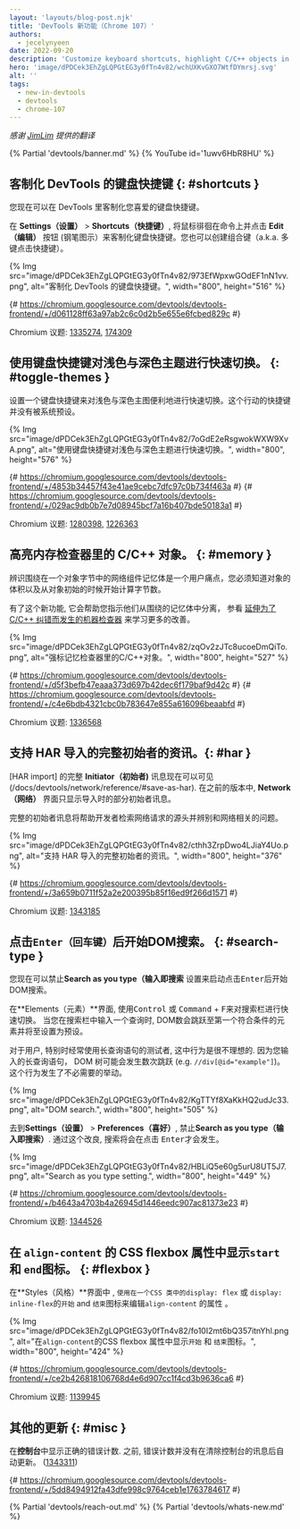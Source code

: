 ```yaml
---
layout: 'layouts/blog-post.njk'
title: 'DevTools 新功能（Chrome 107）'
authors:
  - jecelynyeen
date: 2022-09-20
description: 'Customize keyboard shortcuts, highlight C/C++ objects in the Memory Inspector and more.'
hero: 'image/dPDCek3EhZgLQPGtEG3y0fTn4v82/wchUXKvGXO7WtfDYmrsj.svg'
alt: ''
tags:
  - new-in-devtools
  - devtools
  - chrome-107
---
```


*感谢 [JimLim](https://www.linkedin.com/in/jim-lim-539a5638) 提供的翻译*

{% Partial 'devtools/banner.md' %}
{% YouTube id='1uwv6HbR8HU' %}

<!-- Translation instructions:
  1. Remove the "draft: true" tag above when submitting PR
  2. Provide translations under each of the English commented original content
  3. Translate the "description" tag above
  4. Translate all the <img> alt text
  5. Update the whats-new.md file -->

<!-- Content starts here -->

## 客制化 DevTools 的键盘快捷键 {: #shortcuts }

您现在可以在 DevTools 里客制化您喜爱的键盘快捷键。

在 **Settings（设置）** > **Shortcuts（快捷键）**, 将鼠标徘徊在命令上并点击 **Edit（编辑）** 按钮 (钢笔图示）来客制化键盘快捷键。您也可以创建组合键（a.k.a. 多键点击快捷键）。

{% Img src="image/dPDCek3EhZgLQPGtEG3y0fTn4v82/973EfWpxwGOdEF1nN1vv.png", alt="客制化 DevTools 的键盘快捷键。", width="800", height="516" %}

{# https://chromium.googlesource.com/devtools/devtools-frontend/+/d061128ff63a97ab2c6c0d2b5e655e6fcbed829c #}

Chromium 议题: [1335274](https://crbug.com/1335274), [174309](https://crbug.com/174309)


## 使用键盘快捷键对浅色与深色主题进行快速切换。 {: #toggle-themes }

设置一个键盘快捷键来对浅色与深色主图便利地进行快速切换。这个行动的快捷键并没有被系统预设。 

<!-- Configure a keyboard shortcut to toggle [light and dark themes](/docs/devtools/rendering/emulate-css/#emulate-css-media-feature-prefers-color-scheme) conveniently. By default, the action doesn’t map to any keyboard shortcut. -->

{% Img src="image/dPDCek3EhZgLQPGtEG3y0fTn4v82/7oGdE2eRsgwokWXW9XvA.png", alt="使用键盘快捷键对浅色与深色主题进行快速切换。", width="800", height="576" %}

{# https://chromium.googlesource.com/devtools/devtools-frontend/+/4853b34457f43e41ae9cebc7dfc97c0b734f463a #}
{# https://chromium.googlesource.com/devtools/devtools-frontend/+/029ac9db0b7e7d08945bcf7a16b407bde50183a1 #}

Chromium 议题: [1280398](https://crbug.com/1280398), [1226363](https://crbug.com/1226363)


## 高亮内存检查器里的 C/C++ 对象。 {: #memory } 

<!-- The [Memory Inspector](/docs/devtools/memory-inspector/) highlights all the bytes of a C/C++ memory object. -->

辨识围绕在一个对象字节中的网络组件记忆体是一个用户痛点，您必须知道对象的体积以及从对象初始的时候开始计算字节数。 

有了这个新功能,  它会帮助您指示他们从围绕的记忆体中分离， 参看 [延伸为了C/C++ 纠错而发生的机器检查器](/blog/memory-inspector-extended-cpp/) 来学习更多的改善。 

{% Img src="image/dPDCek3EhZgLQPGtEG3y0fTn4v82/zqOv2zJTc8ucoeDmQiTo.png", alt="强标记忆检查器里的C/C++对象。", width="800", height="527" %}

{# https://chromium.googlesource.com/devtools/devtools-frontend/+/d5f3befb47eaaa373d697b42dec6f179baf9d42c #}
{# https://chromium.googlesource.com/devtools/devtools-frontend/+/c4e6bdb4321cbc0b783647e855a616096beaabfd #}

Chromium 议题: [1336568](https://crbug.com/1336568)


## 支持 HAR 导入的完整初始者的资讯。{: #har } 

[HAR import] 的完整 **Initiator（初始者)** 讯息现在可以可见(/docs/devtools/network/reference/#save-as-har). 在之前的版本中, **Network（网络）** 界面只显示导入时的部分初始者讯息。 

完整的初始者讯息将帮助开发者检索网络请求的源头并辨别和网络相关的问题。  

{% Img src="image/dPDCek3EhZgLQPGtEG3y0fTn4v82/cthh3ZrpDwo4LJiaY4Uo.png", alt="支持 HAR 导入的完整初始者的资讯。", width="800", height="376" %}

{# https://chromium.googlesource.com/devtools/devtools-frontend/+/3a659b0711f52a2e200395b85f16ed9f266d1571 #}

Chromium 议题: [1343185](https://crbug.com/1343185)



## 点击`Enter（回车键）`后开始DOM搜索。 {: #search-type } 

您现在可以禁止**Search as you type（输入即搜索** 设置来启动点击<kbd>Enter</kbd>后开始DOM搜索。  

在**Elements（元素）**界面, 使用<kbd>Control</kbd> 或 <kbd>Command</kbd> + <kbd>F</kbd>来对搜索栏进行快速切换。 当您在搜索栏中输入一个查询时, DOM数会跳跃至第一个符合条件的元素并将至设置为预设。 

对于用户, 特别时经常使用长查询语句的测试者, 这中行为是很不理想的. 因为您输入的长查询语句， DOM 树可能会发生数次跳跃 (e.g. `//div[@id="example"]`)。这个行为发生了不必需要的举动。 

{% Img src="image/dPDCek3EhZgLQPGtEG3y0fTn4v82/KgTTYf8XaKkHQ2udJc33.png", alt="DOM search.", width="800", height="505" %}

去到**Settings（设置）** > **Preferences（喜好）**, 禁止**Search as you type（输入即搜索）**. 通过这个改良, 搜索将会在点击 <kbd>Enter</kbd>才会发生。 

{% Img src="image/dPDCek3EhZgLQPGtEG3y0fTn4v82/HBLiQ5e60g5urU8UT5J7.png", alt="Search as you type setting.", width="800", height="449" %}

{# https://chromium.googlesource.com/devtools/devtools-frontend/+/b4643a4703b4a26945d1446eedc907ac81373e23 #}

Chromium 议题: [1344526](https://crbug.com/1344526)


## 在 `align-content` 的 CSS flexbox 属性中显示`start` 和 `end`图标。 {: #flexbox } 

在**Styles（风格）**界面中 , `使用在一个CSS 类中的display: flex` 或 `display: inline-flex`的`开始` and `结束`图标来编辑`align-content` 的属性 。 

{% Img src="image/dPDCek3EhZgLQPGtEG3y0fTn4v82/fo10I2mt6bQ357itnYhl.png", alt="在`align-content`的CSS flexbox 属性中显示`开始` 和 `结束`图标。", width="800", height="424" %}

{# https://chromium.googlesource.com/devtools/devtools-frontend/+/ce2b426818106768d4e6d907cc1f4cd3b9636ca6 #}

Chromium 议题: [1139945](https://crbug.com/1139945)


 ## 其他的更新 {: #misc } 

 在**控制台**中显示正确的错误计数. 之前, 错误计数并没有在清除控制台的讯息后自动更新。
([1343311](https://crbug.com/1343311)) 

{# https://chromium.googlesource.com/devtools/devtools-frontend/+/5dd8494912fa43dfe998c9764ceb1e1763784617 #}


{% Partial 'devtools/reach-out.md' %}
{% Partial 'devtools/whats-new.md' %}
